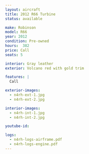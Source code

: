 ```yaml
---
layout: aircraft
title: 2012 R66 Turbine
status: available

make: Robinson
model: R66
year: 2012
condition: Pre-owned
hours:  382
price: Call
seats: 5

interior: Gray leather
exterior: Volcano red with gold trim

features: |
  Call

exterior-images:
  - n4rh-ext-1.jpg
  - n4rh-ext-2.jpg

interior-images:
  - n4rh-int-1.jpg
  - n4rh-int-2.jpg

youtube-id:

logs:
  - n4rh-logs-airframe.pdf
  - n4rh-logs-engine.pdf
---
```

